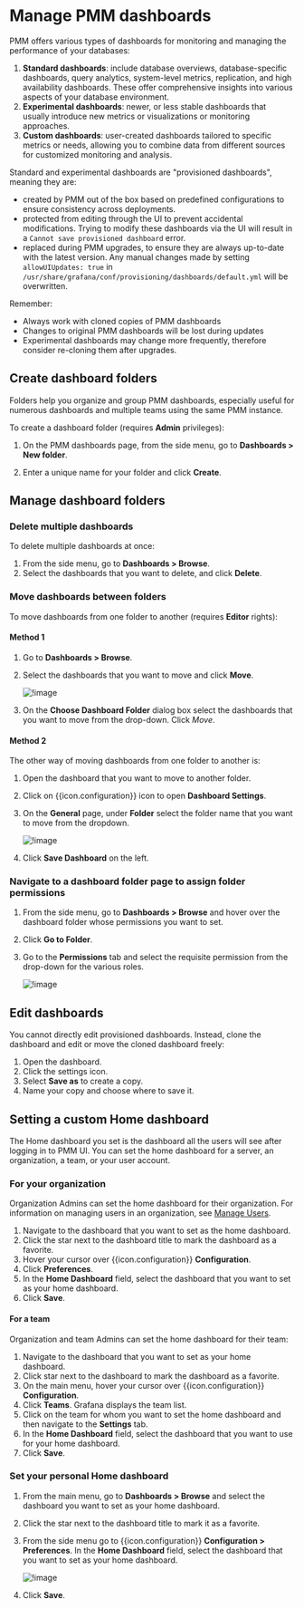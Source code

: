 # Manage PMM dashboards

PMM offers various types of dashboards for monitoring and managing the performance of your databases:

1. **Standard dashboards**: include database overviews, database-specific dashboards, query analytics, system-level metrics, replication, and high availability dashboards. These offer comprehensive insights into various aspects of your database environment.
2. **Experimental dashboards**: newer, or less stable dashboards that usually introduce new metrics or visualizations or monitoring approaches.
3. **Custom dashboards**: user-created dashboards tailored to specific metrics or needs, allowing you to combine data from different sources for customized monitoring and analysis.

Standard and experimental dashboards are "provisioned dashboards", meaning they are:

- created by PMM out of the box based on predefined configurations to ensure consistency across deployments.
- protected from editing through the UI to prevent accidental modifications. Trying to modify these dashboards via the UI will result in a `Cannot save provisioned dashboard` error.
- replaced during PMM upgrades, to ensure they are always up-to-date with the latest version. Any manual changes made by setting `allowUIUpdates: true` in `/usr/share/grafana/conf/provisioning/dashboards/default.yml` will be overwritten.

Remember:

- Always work with cloned copies of PMM dashboards
- Changes to original PMM dashboards will be lost during updates
- Experimental dashboards may change more frequently, therefore consider re-cloning them after upgrades.

## Create dashboard folders

Folders help you organize and group PMM dashboards, especially useful for numerous dashboards and multiple teams using the same PMM instance.

To create a dashboard folder (requires **Admin** privileges):

1. On the PMM dashboards page, from the side menu, go to <i class="uil uil-plus"></i> **Dashboards > New folder**.

2. Enter a unique name for your folder and click **Create**.

## Manage dashboard folders

### Delete multiple dashboards

To delete multiple dashboards at once:

1. From the side menu, go to <i class="uil uil-apps"></i> **Dashboards > Browse**.
2. Select the dashboards that you want to delete, and click **Delete**.

### Move dashboards between folders

To move dashboards from one folder to another (requires **Editor** rights):

#### Method 1

1.  Go to **Dashboards > Browse**.
2.  Select the dashboards that you want to move and click **Move**.

    ![!image](../../_images/PMM_Move_dashboards.png)

3. On the **Choose Dashboard Folder** dialog box select the dashboards that you want to move from the drop-down. Click *Move*.

#### Method 2

The other way of moving dashboards from one folder to another is:

1. Open the dashboard that you want to move to another folder.
2. Click on {{icon.configuration}} icon to open **Dashboard Settings**.
3. On the **General** page, under **Folder** select the folder name that you want to move from the dropdown.

    ![!image](../../_images/PMM_Move_dashboards-way2.png)

4. Click **Save Dashboard** on the left.

### Navigate to a dashboard folder page to assign folder permissions

1. From the side menu, go to <i class="uil uil-apps"></i> **Dashboards > Browse** and hover over the dashboard folder whose permissions you want to set. 
2. Click **Go to Folder**.
3. Go to the **Permissions** tab and select the requisite permission from the drop-down for the various roles.

    ![!image](../../_images/PMM_Permissions_dashboards_folder.png)

## Edit dashboards

You cannot directly edit provisioned dashboards. Instead, clone the dashboard and edit or move the cloned dashboard freely: 

1. Open the dashboard.
2. Click the settings icon.
3. Select **Save as** to create a copy.
4. Name your copy and choose where to save it.

## Setting a custom Home dashboard

The Home dashboard you set is the dashboard all the users will see after logging in to PMM UI. You can set the home dashboard for a server, an organization, a team, or your user account.

### For your organization 

Organization Admins can set the home dashboard for their organization. For information on managing users in an organization, see [Manage Users](../../how-to/manage-users.md).

1. Navigate to the dashboard that you want to set as the home dashboard.
2. Click the <i class="uil uil-star"></i> star next to the dashboard title to mark the dashboard as a favorite.
3. Hover your cursor over {{icon.configuration}} **Configuration**.
4. Click **Preferences**.
5. In the **Home Dashboard** field, select the dashboard that you want to set as your home dashboard.
6. Click **Save**.

#### For a team

Organization and team Admins can set the home dashboard for their team:

1. Navigate to the dashboard that you want to set as your home dashboard.
2. Click <i class="uil uil-star"></i> star next to the dashboard to mark the dashboard as a favorite.
3. On the main menu, hover your cursor over {{icon.configuration}} **Configuration**. 
4. Click **Teams**. Grafana displays the team list.
5. Click on the team for whom you want to set the home dashboard and then navigate to the **Settings** tab.
6. In the **Home Dashboard** field, select the dashboard that you want to use for your home dashboard.
7. Click **Save**.

### Set your personal Home dashboard

1. From the main menu, go to <i class="uil uil-apps"></i> **Dashboards > Browse** and select the dashboard you want to set as your home dashboard.
2. Click the <i class="uil uil-star"></i> star next to the dashboard title to mark it as a favorite.
3. From the side menu go to {{icon.configuration}} **Configuration > Preferences**. In the **Home Dashboard** field, select the dashboard that you want to set as your home dashboard.

    ![!image](../../_images/PMM_set_home_dashboard.png)

4. Click **Save**.